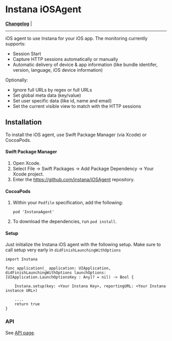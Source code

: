 # Instana iOSAgent

**[Changelog](Changelog.md)** |

---

iOS agent to use Instana for your iOS app. The monitoring currently supports:

- Session Start
- Capture  HTTP sessions automatically or manually
- Automatic delivery of device & app information (like bundle identifer, version, language, iOS device information)

Optionally:

- Ignore full URLs by regex or full URLs
- Set global meta data (key/value)
- Set user specific data (like id, name and email)
- Set the current visible view to match with the HTTP sessions  


## Installation

To install the iOS agent, use Swift Package Manager (via Xcode) or CocoaPods.

#### Swift Package Manager

1. Open Xcode.
2. Select File -> Swift Packages -> Add Package Dependency -> Your Xcode project.
3. Enter the https://github.com/instana/iOSAgent repository.

#### CocoaPods

1. Within your `Podfile` specification, add the following:

   `pod 'InstanaAgent'`

2. To download the dependencies, run `pod install`.

#### Setup
Just initialize the Instana iOS agent with the following setup. Make sure to call setup very early in `didFinishLaunchingWithOptions`

```
import Instana

func application(_ application: UIApplication, didFinishLaunchingWithOptions launchOptions: [UIApplication.LaunchOptionsKey : Any]? = nil) -> Bool {

	Instana.setup(key: <Your Instana Key>, reportingURL: <Your Instana instance URL>)

	....
	return true
}
```


### API

See [API page](https://docs.instana.io/ecosystem/node-js/api/).
